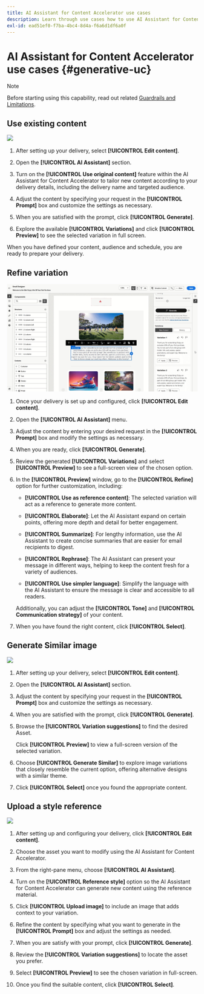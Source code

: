 ```yaml
---
title: AI Assistant for Content Accelerator use cases
description: Learn through use cases how to use AI Assistant for Content Accelerator
exl-id: ead51ef0-f7ba-4bc4-8d4a-f6a6d1df6a0f
---
```

# AI Assistant for Content Accelerator use cases {#generative-uc}

>[!NOTE]
>
>Before starting using this capability, read out related [Guardrails and Limitations](generative-gs.md#generative-guardrails).

## Use existing content

![](assets/do-not-localize/gen-ai-reuse-text.gif)

1. After setting up your delivery, select **[!UICONTROL Edit content]**.

1. Open the **[!UICONTROL AI Assistant]** section.

1. Turn on the **[!UICONTROL Use original content]** feature within the AI Assistant for Content Accelerator to tailor new content according to your delivery details, including the delivery name and targeted audience.

1. Adjust the content by specifying your request in the **[!UICONTROL Prompt]** box and customize the settings as necessary.

1. When you are satisfied with the prompt, click **[!UICONTROL Generate]**.

1. Explore the available **[!UICONTROL Variations]** and click **[!UICONTROL Preview]** to see the selected variation in full screen.

When you have defined your content, audience and schedule, you are ready to prepare your delivery. 

## Refine variation

![](assets/do-not-localize/gen-ai-variation.gif)

1. Once your delivery is set up and configured, click **[!UICONTROL Edit content]**.

1. Open the **[!UICONTROL AI Assistant]** menu.

1. Adjust the content by entering your desired request in the **[!UICONTROL Prompt]** box and modify the settings as necessary.

1. When you are ready, click **[!UICONTROL Generate]**.

1. Review the generated **[!UICONTROL Variations]** and select **[!UICONTROL Preview]** to see a full-screen view of the chosen option.

1. In the **[!UICONTROL Preview]** window, go to the **[!UICONTROL Refine]** option for further customization, including:

    * **[!UICONTROL Use as reference content]**: The selected variation will act as a reference to generate more content.

    * **[!UICONTROL Elaborate]**: Let the AI Assistant expand on certain points, offering more depth and detail for better engagement.

    * **[!UICONTROL Summarize]**: For lengthy information, use the AI Assistant to create concise summaries that are easier for email recipients to digest.

    * **[!UICONTROL Rephrase]**: The AI Assistant can present your message in different ways, helping to keep the content fresh for a variety of audiences.

    * **[!UICONTROL Use simpler language]**: Simplify the language with the AI Assistant to ensure the message is clear and accessible to all readers.

    Additionally, you can adjust the **[!UICONTROL Tone]** and **[!UICONTROL Communication strategy]** of your content.

1. When you have found the right content, click **[!UICONTROL Select]**.

## Generate Similar image

![](assets/do-not-localize/uc-image-similar.gif)

1. After setting up your delivery, select **[!UICONTROL Edit content]**.

1. Open the **[!UICONTROL AI Assistant]** section.

1. Adjust the content by specifying your request in the **[!UICONTROL Prompt]** box and customize the settings as necessary.

1. When you are satisfied with the prompt, click **[!UICONTROL Generate]**.

1. Browse the **[!UICONTROL Variation suggestions]** to find the desired Asset.

    Click **[!UICONTROL Preview]** to view a full-screen version of the selected variation.

1. Choose **[!UICONTROL Generate Similar]**  to explore image variations that closely resemble the current option, offering alternative designs with a similar theme.

1. Click **[!UICONTROL Select]** once you found the appropriate content.

## Upload a style reference

![](assets/do-not-localize/uc-image-reference.gif)

1. After setting up and configuring your delivery, click **[!UICONTROL Edit content]**.

1. Choose the asset you want to modify using the AI Assistant for Content Accelerator.

1. From the right-pane menu, choose **[!UICONTROL AI Assistant]**.

1. Turn on the **[!UICONTROL Reference style]** option so the AI Assistant for Content Accelerator can generate new content using the reference material.

1. Click **[!UICONTROL Upload image]** to include an image that adds context to your variation.

1. Refine the content by specifying what you want to generate in the **[!UICONTROL Prompt]** box and adjust the settings as needed.

1. When you are satisfy with your prompt, click **[!UICONTROL Generate]**.

1. Review the **[!UICONTROL Variation suggestions]** to locate the asset you prefer.

1. Select **[!UICONTROL Preview]** to see the chosen variation in full-screen.

1. Once you find the suitable content, click **[!UICONTROL Select]**.
